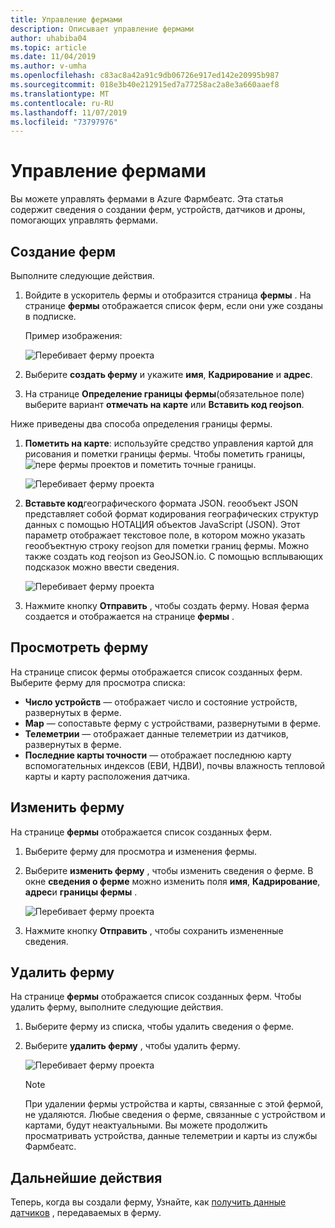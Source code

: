 ```yaml
---
title: Управление фермами
description: Описывает управление фермами
author: uhabiba04
ms.topic: article
ms.date: 11/04/2019
ms.author: v-umha
ms.openlocfilehash: c83ac8a42a91c9db06726e917ed142e20995b987
ms.sourcegitcommit: 018e3b40e212915ed7a77258ac2a8e3a660aaef8
ms.translationtype: MT
ms.contentlocale: ru-RU
ms.lasthandoff: 11/07/2019
ms.locfileid: "73797976"
---
```

# <a name="manage-farms"></a>Управление фермами

Вы можете управлять фермами в Azure Фармбеатс. Эта статья содержит сведения о создании ферм, устройств, датчиков и дроны, помогающих управлять фермами.

## <a name="create-farms"></a>Создание ферм

Выполните следующие действия.

1. Войдите в ускоритель фермы и отобразится страница **фермы** .
    На странице **фермы** отображается список ферм, если они уже созданы в подписке.

    Пример изображения:

    ![Перебивает ферму проекта](./media/create-farms/create-farm-main-page-1.png)


2. Выберите **создать ферму** и укажите **имя**, **Кадрирование** и **адрес**.
3. На странице **Определение границы фермы**(обязательное поле) выберите вариант **отмечать на карте** или **Вставить код геоjson**.

Ниже приведены два способа определения границы фермы.

1. **Пометить на карте**: используйте средство управления картой для рисования и пометки границы фермы. Чтобы пометить границы, ![пере](./media/create-farms/pencil-icon-1.png) фермы проектов и пометить точные границы.

    ![Перебивает ферму проекта](./media/create-farms/create-farm-mark-on-map-1.png)

2. **Вставьте код**географического формата JSON. геообъект JSON представляет собой формат кодирования географических структур данных с помощью НОТАЦИЯ объектов JavaScript (JSON). Этот параметр отображает текстовое поле, в котором можно указать геообъектную строку геоjson для пометки границ фермы. Можно также создать код геоjson из GeoJSON.io.
С помощью всплывающих подсказок можно ввести сведения.

    ![Перебивает ферму проекта](./media/create-farms/create-new-farm-1.png)

4.  Нажмите кнопку **Отправить** , чтобы создать ферму. Новая ферма создается и отображается на странице **фермы** .

## <a name="view-farm"></a>Просмотреть ферму

На странице список фермы отображается список созданных ферм. Выберите ферму для просмотра списка:

 - **Число устройств** — отображает число и состояние устройств, развернутых в ферме.
 - **Map** — сопоставьте ферму с устройствами, развернутыми в ферме.
 - **Телеметрии** — отображает данные телеметрии из датчиков, развернутых в ферме.
 - **Последние карты точности** — отображает последнюю карту вспомогательных индексов (ЕВИ, НДВИ), почвы влажность тепловой карты и карту расположения датчика.

## <a name="edit-farm"></a>Изменить ферму

На странице **фермы** отображается список созданных ферм.

1.  Выберите ферму для просмотра и изменения фермы.
2.  Выберите **изменить ферму** , чтобы изменить сведения о ферме. В окне **сведения о ферме** можно изменить поля **имя**, **Кадрирование**, **адрес**и **границы фермы** .

    ![Перебивает ферму проекта](./media/create-farms/edit-farm-1.png)

3. Нажмите кнопку **Отправить** , чтобы сохранить измененные сведения.

## <a name="delete-farm"></a>Удалить ферму

На странице **фермы** отображается список созданных ферм. Чтобы удалить ферму, выполните следующие действия.

1.  Выберите ферму из списка, чтобы удалить сведения о ферме.
2.  Выберите **удалить ферму** , чтобы удалить ферму.

    ![Перебивает ферму проекта](./media/create-farms/delete-farm-1.png)

    > [!NOTE]
    > При удалении фермы устройства и карты, связанные с этой фермой, не удаляются. Любые сведения о ферме, связанные с устройством и картами, будут неактуальными. Вы можете продолжить просматривать устройства, данные телеметрии и карты из службы Фармбеатс.


## <a name="next-steps"></a>Дальнейшие действия

Теперь, когда вы создали ферму, Узнайте, как [получить данные датчиков](get-sensor-data-from-sensor-partner.md) , передаваемых в ферму.

